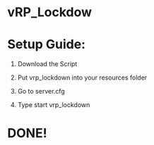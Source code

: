 # vRP_Lockdow

# Setup Guide:

1. Download the Script

2. Put vrp_lockdown into your resources folder

3. Go to server.cfg

4. Type start vrp_lockdown

# DONE!
